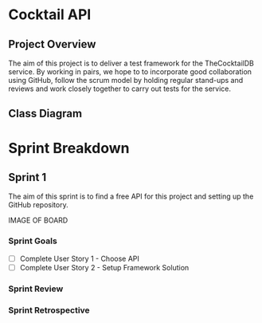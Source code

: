 # Cocktail API

## Project Overview

The aim of this project is to deliver a test framework for the TheCocktailDB service. By working in pairs, we hope to to incorporate good collaboration using GitHub, follow the scrum model by holding regular stand-ups and reviews and work closely together to carry out tests for the service.

## Class Diagram



# Sprint Breakdown

## Sprint 1

The aim of this sprint is to find a free API for this project and setting up the GitHub repository.

IMAGE OF BOARD

### Sprint Goals

* [ ] Complete User Story 1 - Choose API
* [ ] Complete User Story 2 - Setup Framework Solution

### Sprint Review



### Sprint Retrospective

